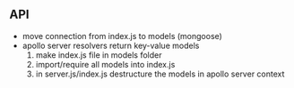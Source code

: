 ## API

- move connection from index.js to models (mongoose)
- apollo server resolvers return key-value models
  1. make index.js file in models folder
  2. import/require all models into index.js
  3. in server.js/index.js destructure the models in apollo server context
